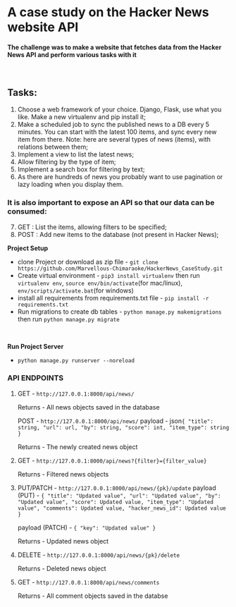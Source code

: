 # A case study on the Hacker News website API

<h4>The challenge was to make a website that fetches data from the Hacker News API and perform various tasks with it</h4>
</br>

## Tasks:

1. Choose a web framework of your choice. Django, Flask, use what you like. Make a new virtualenv and pip install it;
2. Make a scheduled job to sync the published news to a DB every 5 minutes. You can start with the latest 100 items, and sync every new item from there. Note: here are several types of news (items), with relations between them;
3. Implement a view to list the latest news;
4. Allow filtering by the type of item;
5. Implement a search box for filtering by text;
6. As there are hundreds of news you probably want to use pagination or lazy loading when you display them.

### It is also important to expose an API so that our data can be consumed:

7. GET : List the items, allowing filters to be specified;
8. POST : Add new items to the database (not present in Hacker News);


<b>Project Setup</b>
<ul>
    <li>clone Project or download as zip file - 
        <code>git clone https://github.com/Marvellous-Chimaraoke/HackerNews_CaseStudy.git</code>
    </li>
    <li>Create virtual environment - 
        <code>pip3 install virtualenv</code>
        then run <code>virtualenv env</code>, 
        <code>source env/bin/activate</code>(for mac/linux), 
        <code>env/scripts/activate.bat</code>(for windows)
     </li>
    <li>install all requirements from requirements.txt file - 
        <code>pip install -r requirements.txt</code>
    </li>
    <li>Run migrations to create db tables - 
        <code>python manage.py makemigrations</code> 
        then run <code>python manage.py migrate</code>
    </li> 
</ul>

</br>

<b>Run Project Server</b>
<ul>
    <li>
    <code>python manage.py runserver --noreload</code>
    </li>
</ul>

### API ENDPOINTS
1. GET - ```http://127.0.0.1:8000/api/news/```
   
   Returns - All news objects saved in the database

   POST - `http://127.0.0.1:8000/api/news/`
   payload - 
       json```{
        "title": string,
        "url": url,
        "by": string,
        "score": int,
        "item_type": string
    }```

    Returns - The newly created news object

2. GET - `http://127.0.0.1:8000/api/news?{filter}={filter_value}`
   
   Returns - Filtered news objects

3. PUT/PATCH - `http://127.0.0.1:8000/api/news/{pk}/update`
   payload (PUT) - `{
        "title": "Updated value",
        "url": "Updated value",
        "by": "Updated value",
        "score": Updated value,
        "item_type": "Updated value",
        "comments": Updated value,
        "hacker_news_id": Updated value
    }`

    payload (PATCH) - `{
        "key": "Updated value"
    }`

    Returns - Updated news object

4. DELETE - `http://127.0.0.1:8000/api/news/{pk}/delete`
   
   Returns - Deleted news object

5. GET - `http://127.0.0.1:8000/api/news/comments`
   
   Returns - All comment objects saved in the databse

